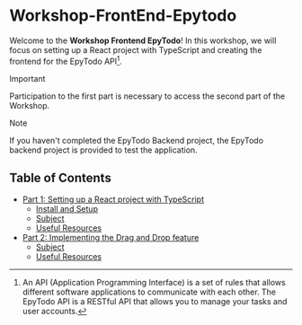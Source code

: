 # Workshop-FrontEnd-Epytodo

Welcome to the **Workshop Frontend EpyTodo**! In this workshop, we will focus on setting up a React project with TypeScript and creating the frontend for the EpyTodo API[^1].

> [!IMPORTANT]
> Participation to the first part is necessary to access the second part of the Workshop.

> [!NOTE]
> If you haven't completed the EpyTodo Backend project, the EpyTodo backend project is provided to test the application.

## Table of Contents

- [Part 1: Setting up a React project with TypeScript](part%201/README.md)
    - [Install and Setup](part%201/INSTALL%20AND%20SETUP.md)
    - [Subject](part%201/SUBJECT.md)
    - [Useful Resources](part%201/USEFUL%20RESOURCES.md)
- [Part 2: Implementing the Drag and Drop feature](part%202/README.md)
    - [Subject](part%202/SUBJECT.md)
    - [Useful Resources](part%202/USEFUL%20RESOURCES.md)



[^1]: An API (Application Programming Interface) is a set of rules that allows different software applications to communicate with each other. The EpyTodo API is a RESTful API that allows you to manage your tasks and user accounts.